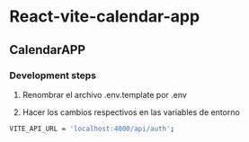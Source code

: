 # React-vite-calendar-app
## CalendarAPP
### Development steps

1. Renombrar el archivo .env.template por .env

2. Hacer los cambios respectivos en las variables de entorno

```bash
VITE_API_URL = 'localhost:4000/api/auth';
```
